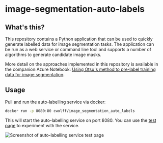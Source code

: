 # image-segmentation-auto-labels

## What's this?

This repository contains a Python application that can be used to quickly
generate labelled data for image segmentation tasks. The application can be
run as a web service or command line tool and supports a number of algorithms
to generate candidate image masks.

More detail on the approaches implemented in this repository is available in
the companion Azure Notebook: [Using Otsu's method to pre-label training data for image segmentation](https://notebooks.azure.com/clewolff/libraries/otsu/html/otsu.ipynb).

## Usage

Pull and run the auto-labelling service via docker:

```sh
docker run -p 8080:80 cwolff/image_segmentation_auto_labels
```

This will start the auto-labelling service on port 8080. You can use the [test page](https://catalystcode.github.io/image-segmentation-auto-labels/)
to experiment with the service.

![Screenshot of auto-labelling service test page](https://user-images.githubusercontent.com/1086421/38383640-09990032-38db-11e8-9911-6ee8f4e8287e.png)
